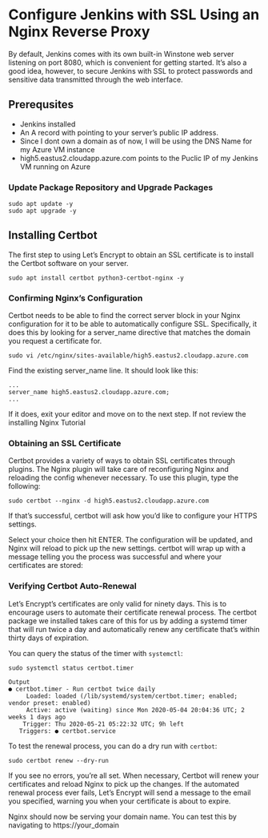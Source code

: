 # Configure Jenkins with SSL Using an Nginx Reverse Proxy
By default, Jenkins comes with its own built-in Winstone web server listening on port 8080, which is convenient for getting started. It’s also a good idea, however, to secure Jenkins with SSL to protect passwords and sensitive data transmitted through the web interface.
## Prerequsites 
- Jenkins installed 
- An A record with <domain> pointing to your server’s public IP address.
- Since I dont own a domain as of now, I will be using the DNS Name for my Azure VM instance
- high5.eastus2.cloudapp.azure.com points to the Puclic IP of my Jenkins VM running on Azure
### Update Package Repository and Upgrade Packages
``` shell title="Run from shell prompt" linenums="1"
sudo apt update -y
sudo apt upgrade -y
```
## Installing Certbot
The first step to using Let’s Encrypt to obtain an SSL certificate is to install the Certbot software on your server.
``` shell title="Run from shell prompt" linenums="1"
sudo apt install certbot python3-certbot-nginx -y
```
### Confirming Nginx’s Configuration
Certbot needs to be able to find the correct server block in your Nginx configuration for it to be able to automatically configure SSL. Specifically, it does this by looking for a server_name directive that matches the domain you request a certificate for.
``` shell title="Run from shell prompt (replace domain)" linenums="1"
sudo vi /etc/nginx/sites-available/high5.eastus2.cloudapp.azure.com
```
Find the existing server_name line. It should look like this:
``` shell title="Look for your domain"
...
server_name high5.eastus2.cloudapp.azure.com;
...
```
If it does, exit your editor and move on to the next step. If not review the installing Nginx Tutorial
### Obtaining an SSL Certificate
Certbot provides a variety of ways to obtain SSL certificates through plugins. The Nginx plugin will take care of reconfiguring Nginx and reloading the config whenever necessary. To use this plugin, type the following:
``` shell title="Run from shell prompt (replace domain)" linenums="1"
sudo certbot --nginx -d high5.eastus2.cloudapp.azure.com
```
If that’s successful, certbot will ask how you’d like to configure your HTTPS settings.

Select your choice then hit ENTER. The configuration will be updated, and Nginx will reload to pick up the new settings. certbot will wrap up with a message telling you the process was successful and where your certificates are stored:

### Verifying Certbot Auto-Renewal
Let’s Encrypt’s certificates are only valid for ninety days. This is to encourage users to automate their certificate renewal process. The certbot package we installed takes care of this for us by adding a systemd timer that will run twice a day and automatically renew any certificate that’s within thirty days of expiration.

You can query the status of the timer with `systemctl`:
``` shell title="Run from shell prompt" linenums="1"
sudo systemctl status certbot.timer
```
``` shell title="Output should look like the below" linenums="1"
Output
● certbot.timer - Run certbot twice daily
     Loaded: loaded (/lib/systemd/system/certbot.timer; enabled; vendor preset: enabled)
     Active: active (waiting) since Mon 2020-05-04 20:04:36 UTC; 2 weeks 1 days ago
    Trigger: Thu 2020-05-21 05:22:32 UTC; 9h left
   Triggers: ● certbot.service
```   
To test the renewal process, you can do a dry run with `certbot`:
``` shell title="Run from shell prompt" linenums="1"
sudo certbot renew --dry-run
```
If you see no errors, you’re all set. When necessary, Certbot will renew your certificates and reload Nginx to pick up the changes. If the automated renewal process ever fails, Let’s Encrypt will send a message to the email you specified, warning you when your certificate is about to expire.

Nginx should now be serving your domain name. You can test this by navigating to https://your_domain